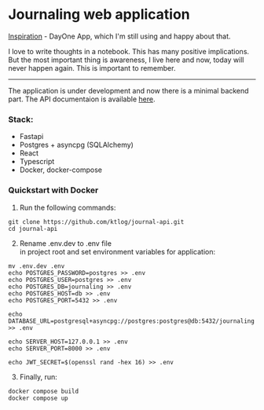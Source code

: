 # Journaling web application

[Inspiration](https://dayoneapp.com) - DayOne App, which I'm still using and happy about that.

I love to write thoughts in a notebook. This has many positive implications. 
But the most important thing is awareness, I live here and now, today will never happen again. 
This is important to remember.

---

The application is under development and now there is a minimal backend part.
The API documentaion is available [here](https://dayjournal.ru/docs).

### Stack:
- Fastapi
- Postgres + asyncpg (SQLAlchemy)
- React
- Typescript
- Docker, docker-compose

### Quickstart with Docker
1. Run the following commands:
```
git clone https://github.com/ktlog/journal-api.git
cd journal-api
```
2. Rename .env.dev to .env file  
in project root and set environment variables for application:
```
mv .env.dev .env
echo POSTGRES_PASSWORD=postgres >> .env
echo POSTGRES_USER=postgres >> .env
echo POSTGRES_DB=journaling >> .env
echo POSTGRES_HOST=db >> .env
echo POSTGRES_PORT=5432 >> .env

echo DATABASE_URL=postgresql+asyncpg://postgres:postgres@db:5432/journaling  >> .env

echo SERVER_HOST=127.0.0.1 >> .env
echo SERVER_PORT=8000 >> .env

echo JWT_SECRET=$(openssl rand -hex 16) >> .env
```
3. Finally, run:
```
docker compose build
docker compose up
```
